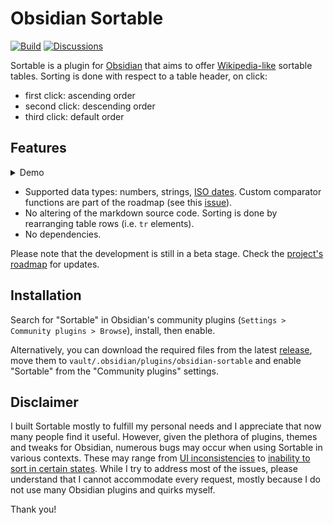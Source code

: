 # Obsidian Sortable

[![Build](https://github.com/alexandru-dinu/obsidian-sortable/actions/workflows/main.yml/badge.svg)](https://github.com/alexandru-dinu/obsidian-sortable/actions/workflows/main.yml)
[![Discussions](https://img.shields.io/badge/discussions-welcome-blueviolet)](https://github.com/alexandru-dinu/obsidian-sortable/discussions)

Sortable is a plugin for [Obsidian](https://obsidian.md) that aims to offer [Wikipedia-like](https://en.wikipedia.org/wiki/Help:Sorting#Example) sortable tables. Sorting is done with respect to a table header, on click:
- first click: ascending order
- second click: descending order
- third click: default order

## Features
<details>
<summary>Demo</summary>

https://user-images.githubusercontent.com/14110183/128138299-fd2a1bb2-6f87-4b50-b306-17550d8adc64.mov

</details>

- Supported data types: numbers, strings, [ISO dates](https://regex101.com/r/RfMAcx/1). Custom comparator functions are part of the roadmap (see this [issue](https://github.com/alexandru-dinu/obsidian-sortable/issues/12)).
- No altering of the markdown source code. Sorting is done by rearranging table rows (i.e. `tr` elements).
- No dependencies.

Please note that the development is still in a beta stage.
Check the [project's roadmap](https://github.com/alexandru-dinu/obsidian-sortable/projects/1) for updates.

## Installation
Search for "Sortable" in Obsidian's community plugins (`Settings > Community plugins > Browse`), install, then enable.

Alternatively, you can download the required files from the latest
[release](https://github.com/alexandru-dinu/obsidian-sortable/releases),
move them to `vault/.obsidian/plugins/obsidian-sortable` and enable "Sortable" from the "Community plugins" settings.

## Disclaimer
I built Sortable mostly to fulfill my personal needs and I appreciate that now many people find it useful.
However, given the plethora of plugins, themes and tweaks for Obsidian, numerous bugs may occur when using Sortable in various contexts.
These may range from [UI inconsistencies](https://github.com/alexandru-dinu/obsidian-sortable/discussions/23#discussioncomment-2376620) to [inability to sort in certain states](https://github.com/alexandru-dinu/obsidian-sortable/issues/22).
While I try to address most of the issues, please understand that I cannot accommodate every request,
mostly because I do not use many Obsidian plugins and quirks myself.

Thank you!
